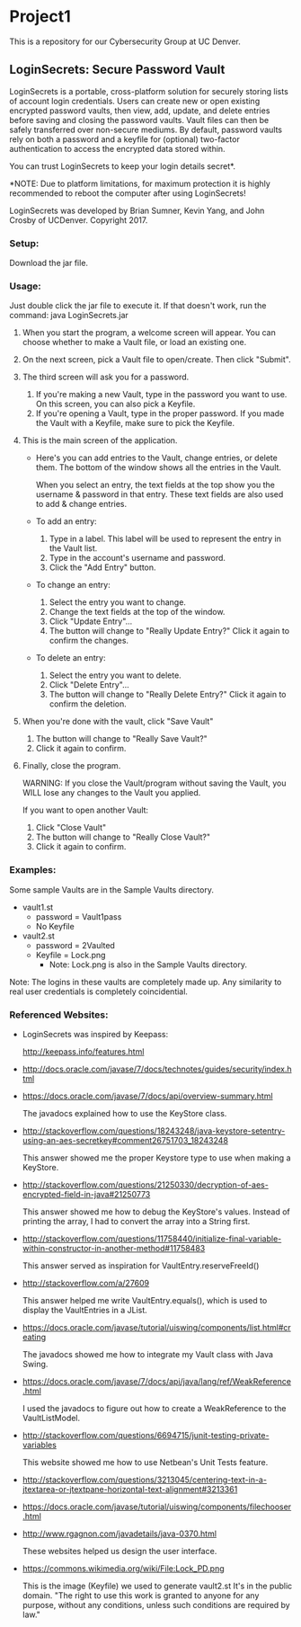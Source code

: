 # Project1

This is a repository for our Cybersecurity Group at UC Denver.

## LoginSecrets: Secure Password Vault

LoginSecrets is a portable, cross-platform solution for securely storing lists of account login credentials.  Users can create new or open existing encrypted password vaults, then view, add, update, and delete entries before saving and closing the password vaults.  Vault files can then be safely transferred over non-secure mediums.
By default, password vaults rely on both a password and a keyfile for (optional) two-factor authentication to access the encrypted data stored within.

You can trust LoginSecrets to keep your login details secret*.

*NOTE:  Due to platform limitations, for maximum protection it is highly recommended to reboot the computer after using LoginSecrets!

LoginSecrets was developed by Brian Sumner, Kevin Yang, and John Crosby of UCDenver.  Copyright 2017.

### Setup:

Download the jar file.

### Usage:

Just double click the jar file to execute it.
If that doesn't work, run the command:
	java LoginSecrets.jar

1. When you start the program, a welcome screen will appear.
	You can choose whether to make a Vault file, or load an existing one.
2. On the next screen, pick a Vault file to open/create.
	Then click "Submit".
3. The third screen will ask you for a password.
	1. If you're making a new Vault, type in the password you want to use.
		On this screen, you can also pick a Keyfile.
	2. If you're opening a Vault, type in the proper password.
		If you made the Vault with a Keyfile, make sure to pick the Keyfile.
4. This is the main screen of the application.
	* Here's you can add entries to the Vault, change entries, or delete them.
		The bottom of the window shows all the entries in the Vault.
		
		When you select an entry, the text fields at the top show you the username & password in that entry.
			These text fields are also used to add & change entries.
	* To add an entry:
		1. Type in a label. This label will be used to represent the entry in the Vault list.
		2. Type in the account's username and password.
		3. Click the "Add Entry" button.
	* To change an entry:
		1. Select the entry you want to change.
		2. Change the text fields at the top of the window.
		3. Click "Update Entry"...
		4. The button will change to "Really Update Entry?"
			Click it again to confirm the changes.
	* To delete an entry:
		1. Select the entry you want to delete.
		2. Click "Delete Entry"...
		3. The button will change to "Really Delete Entry?"
			Click it again to confirm the deletion.
5. When you're done with the vault, click "Save Vault"
	1. The button will change to "Really Save Vault?"
	2. Click it again to confirm.
6. Finally, close the program.

	WARNING: If you close the Vault/program without saving the Vault, you WILL lose any changes to the Vault you applied.
	
	If you want to open another Vault:
	1. Click "Close Vault"
	2. The button will change to "Really Close Vault?"
	3. Click it again to confirm.


### Examples:

Some sample Vaults are in the Sample Vaults directory.
* vault1.st
	* password = Vault1pass
	* No Keyfile
* vault2.st
	* password = 2Vaulted
	* Keyfile = Lock.png
		* Note: Lock.png is also in the Sample Vaults directory.

Note: The logins in these vaults are completely made up.
	Any similarity to real user credentials is completely coincidential.


### Referenced Websites:

* LoginSecrets was inspired by Keepass:

	http://keepass.info/features.html

* http://docs.oracle.com/javase/7/docs/technotes/guides/security/index.html
* https://docs.oracle.com/javase/7/docs/api/overview-summary.html

	The javadocs explained how to use the KeyStore class.

* http://stackoverflow.com/questions/18243248/java-keystore-setentry-using-an-aes-secretkey#comment26751703_18243248

	This answer showed me the proper Keystore type to use when making a KeyStore.

* http://stackoverflow.com/questions/21250330/decryption-of-aes-encrypted-field-in-java#21250773

	This answer showed me how to debug the KeyStore's values.
	Instead of printing the array, I had to convert the array into a String first.

* http://stackoverflow.com/questions/11758440/initialize-final-variable-within-constructor-in-another-method#11758483

	This answer served as inspiration for VaultEntry.reserveFreeId()

* http://stackoverflow.com/a/27609

	This answer helped me write VaultEntry.equals(), which is used to display the VaultEntries in a JList.

* https://docs.oracle.com/javase/tutorial/uiswing/components/list.html#creating

	The javadocs showed me how to integrate my Vault class with Java Swing.
	
* https://docs.oracle.com/javase/7/docs/api/java/lang/ref/WeakReference.html

	I used the javadocs to figure out how to create a WeakReference to the VaultListModel.

* http://stackoverflow.com/questions/6694715/junit-testing-private-variables

	This website showed me how to use Netbean's Unit Tests feature.

* http://stackoverflow.com/questions/3213045/centering-text-in-a-jtextarea-or-jtextpane-horizontal-text-alignment#3213361
* https://docs.oracle.com/javase/tutorial/uiswing/components/filechooser.html
* http://www.rgagnon.com/javadetails/java-0370.html

	These websites helped us design the user interface.

* https://commons.wikimedia.org/wiki/File:Lock_PD.png

	This is the image (Keyfile) we used to generate vault2.st
	It's in the public domain. "The right to use this work is granted to anyone for any purpose, without any conditions, unless such conditions are required by law."
